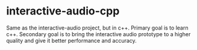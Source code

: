 # interactive-audio-cpp
Same as the interactive-audio project, but in c++.
Primary goal is to learn c++. Secondary goal is to bring the interactive audio prototype to a higher quality and give it better performance and accuracy.
